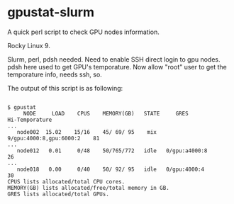 # gpustat-slurm

A quick perl script to check GPU nodes information.

Rocky Linux 9.

Slurm, perl, pdsh needed. Need to enable SSH direct login to gpu nodes. pdsh here used to get GPU's temporature.
Now allow "root" user to get the temporature info, needs ssh, so.

The output of this script is as following:

```

$ gpustat
     NODE     LOAD    CPUS    MEMORY(GB)   STATE     GRES             Hi-Temporature
...
   node002  15.02    15/16    45/ 69/ 95    mix   9/gpu:4000:8,gpu:6000:2    81
...
   node012   0.01     0/48    50/765/772   idle   0/gpu:a4000:8              26
...
   node018   0.00     0/40    50/ 92/ 95   idle   0/gpu:4000:4               30
CPUS lists allocated/total CPU cores. 
MEMORY(GB) lists allocated/free/total memory in GB. 
GRES lists allocated/total GPUs. 

```
